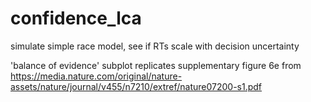# confidence_lca
simulate simple race model, see if RTs scale with decision uncertainty

'balance of evidence' subplot replicates supplementary figure 6e from https://media.nature.com/original/nature-assets/nature/journal/v455/n7210/extref/nature07200-s1.pdf
